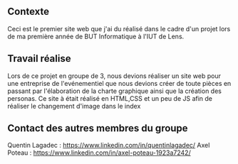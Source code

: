 ## Contexte
Ceci est le premier site web que j'ai du réalisé dans le cadre d'un projet lors de ma première année de BUT Informatique à l'IUT de Lens.

## Travail réalise
Lors de ce projet en groupe de 3, nous devions réaliser un site web pour une entreprise de l'evénementiel que nous devions créer de toute pièces en passant
par l'élaboration de la charte graphique ainsi que la création des personas. Ce site à était réalisé en HTML,CSS et un peu de JS afin de réaliser le
changement d'image dans le index

## Contact des autres membres du groupe
Quentin Lagadec : https://www.linkedin.com/in/quentinlagadec/
Axel Poteau : https://www.linkedin.com/in/axel-poteau-1923a7242/
